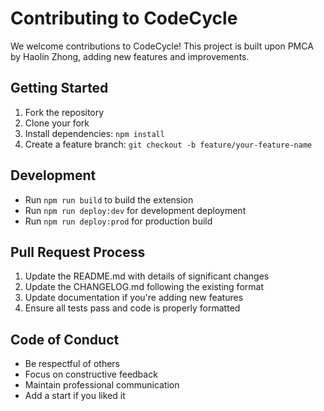 # Contributing to CodeCycle

We welcome contributions to CodeCycle! This project is built upon PMCA by Haolin Zhong, adding new features and improvements.

## Getting Started

1. Fork the repository
2. Clone your fork
3. Install dependencies: `npm install`
4. Create a feature branch: `git checkout -b feature/your-feature-name`

## Development

- Run `npm run build` to build the extension
- Run `npm run deploy:dev` for development deployment
- Run `npm run deploy:prod` for production build

## Pull Request Process

1. Update the README.md with details of significant changes
2. Update the CHANGELOG.md following the existing format
3. Update documentation if you're adding new features
4. Ensure all tests pass and code is properly formatted

## Code of Conduct

- Be respectful of others
- Focus on constructive feedback
- Maintain professional communication
- Add a start if you liked it
